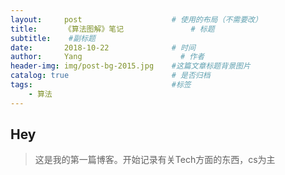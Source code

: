 ```yaml
---
layout:     post                    # 使用的布局（不需要改）
title:      《算法图解》笔记               # 标题 
subtitle:    #副标题
date:       2018-10-22              # 时间
author:     Yang                      # 作者
header-img: img/post-bg-2015.jpg    #这篇文章标题背景图片
catalog: true                       # 是否归档
tags:                               #标签
    - 算法
---
```


## Hey
>这是我的第一篇博客。开始记录有关Tech方面的东西，cs为主



